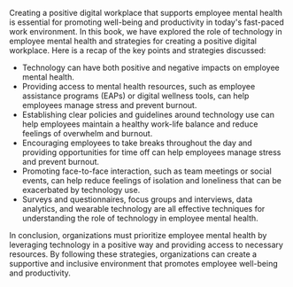 
Creating a positive digital workplace that supports employee mental health is essential for promoting well-being and productivity in today's fast-paced work environment. In this book, we have explored the role of technology in employee mental health and strategies for creating a positive digital workplace. Here is a recap of the key points and strategies discussed:

* Technology can have both positive and negative impacts on employee mental health.
* Providing access to mental health resources, such as employee assistance programs (EAPs) or digital wellness tools, can help employees manage stress and prevent burnout.
* Establishing clear policies and guidelines around technology use can help employees maintain a healthy work-life balance and reduce feelings of overwhelm and burnout.
* Encouraging employees to take breaks throughout the day and providing opportunities for time off can help employees manage stress and prevent burnout.
* Promoting face-to-face interaction, such as team meetings or social events, can help reduce feelings of isolation and loneliness that can be exacerbated by technology use.
* Surveys and questionnaires, focus groups and interviews, data analytics, and wearable technology are all effective techniques for understanding the role of technology in employee mental health.

In conclusion, organizations must prioritize employee mental health by leveraging technology in a positive way and providing access to necessary resources. By following these strategies, organizations can create a supportive and inclusive environment that promotes employee well-being and productivity.
